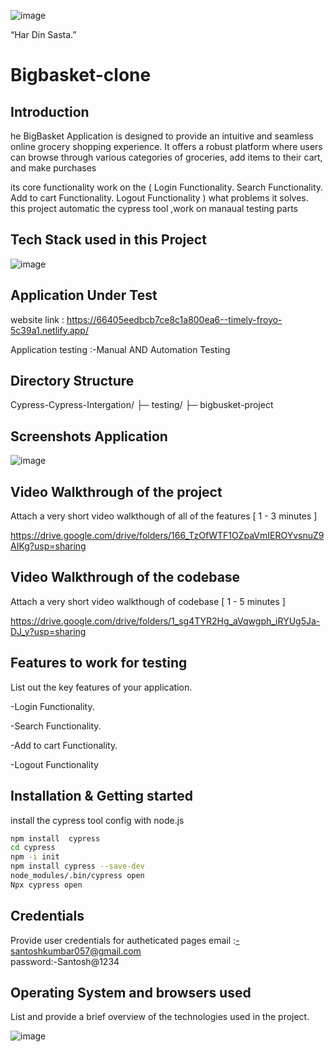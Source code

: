 ![image](https://github.com/santoshHkumbar/manual-project/assets/172264565/916e58ea-f278-47b9-8f51-173e560df6b9)

“Har Din Sasta.”

# Bigbasket-clone

## Introduction
he BigBasket Application is designed to provide an intuitive and seamless online grocery shopping experience. 
It offers a robust platform where users can browse through various categories of groceries, add items to their cart, and make purchases

its core functionality work on the (
Login Functionality.
Search Functionality.
Add to cart Functionality.
Logout Functionality
) 
what problems it solves.
this project automatic the cypress tool ,work on manaual testing parts

## Tech Stack used in this Project


![image](https://github.com/santoshHkumbar/manual-project/assets/172264565/3cec95c8-e8a8-4a3b-aee4-49b5cb864a21)





## Application Under Test
website  link : https://66405eedbcb7ce8c1a800ea6--timely-froyo-5c39a1.netlify.app/

Application testing :-Manual AND Automation Testing



## Directory Structure
Cypress-Cypress-Intergation/ ├─ testing/ ├─ bigbusket-project

## Screenshots Application
![image](https://github.com/santoshHkumbar/manual-project/assets/172264565/ab04206b-4c16-4014-bb54-bd4b714ac283)


## Video Walkthrough of the project
Attach a very short video walkthough of all of the features [ 1 - 3 minutes ]

https://drive.google.com/drive/folders/166_TzOfWTF1OZpaVmIEROYvsnuZ9AIKg?usp=sharing

## Video Walkthrough of the codebase
Attach a very short video walkthough of codebase [ 1 - 5 minutes ]

https://drive.google.com/drive/folders/1_sg4TYR2Hg_aVqwgph_iRYUg5Ja-DJ_y?usp=sharing

## Features to work for testing
List out the key features of your application.

-Login Functionality.

-Search Functionality.

-Add to cart Functionality.

-Logout Functionality




## Installation & Getting started

install the cypress tool config with node.js 
```bash
npm install  cypress
cd cypress
npm -i init
npm install cypress --save-dev
node_modules/.bin/cypress open
Npx cypress open
```



## Credentials
Provide user credentials for autheticated pages
email :-santoshkumbar057@gmail.com                                  
password:-Santosh@1234


##  Operating System and browsers used
List and provide a brief overview of the technologies used in the project.

![image](https://github.com/santoshHkumbar/manual-project/assets/172264565/1d3409e6-4c6e-4afb-a8f9-c8e64a889778)

